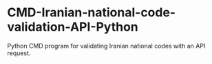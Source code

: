 # CMD-Iranian-national-code-validation-API-Python
Python CMD program for validating Iranian national codes with an API request.
